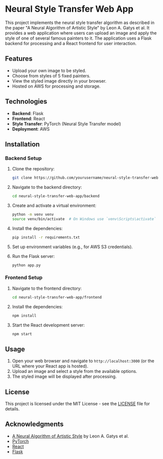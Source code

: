# Neural Style Transfer Web App

This project implements the neural style transfer algorithm as described in the paper "A Neural Algorithm of Artistic Style" by Leon A. Gatys et al. It provides a web application where users can upload an image and apply the style of one of several famous painters to it. The application uses a Flask backend for processing and a React frontend for user interaction.

## Features

- Upload your own image to be styled.
- Choose from styles of 5 fixed painters.
- View the styled image directly in your browser.
- Hosted on AWS for processing and storage.

## Technologies

- **Backend**: Flask
- **Frontend**: React
- **Style Transfer**: PyTorch (Neural Style Transfer model)
- **Deployment**: AWS

## Installation

### Backend Setup

1. Clone the repository:
   ```bash
   git clone https://github.com/yourusername/neural-style-transfer-web-app.git
   ```

2. Navigate to the backend directory:
   ```bash
   cd neural-style-transfer-web-app/backend
   ```

3. Create and activate a virtual environment:
   ```bash
   python -m venv venv
   source venv/bin/activate  # On Windows use `venv\Scripts\activate`
   ```

4. Install the dependencies:
   ```bash
   pip install -r requirements.txt
   ```

5. Set up environment variables (e.g., for AWS S3 credentials).

6. Run the Flask server:
   ```bash
   python app.py
   ```

### Frontend Setup

1. Navigate to the frontend directory:
   ```bash
   cd neural-style-transfer-web-app/frontend
   ```

2. Install the dependencies:
   ```bash
   npm install
   ```

3. Start the React development server:
   ```bash
   npm start
   ```

## Usage

1. Open your web browser and navigate to `http://localhost:3000` (or the URL where your React app is hosted).
2. Upload an image and select a style from the available options.
3. The styled image will be displayed after processing.

## License

This project is licensed under the MIT License - see the [LICENSE](LICENSE) file for details.

## Acknowledgments

- [A Neural Algorithm of Artistic Style](https://arxiv.org/abs/1508.06576) by Leon A. Gatys et al.
- [PyTorch](https://pytorch.org/)
- [React](https://reactjs.org/)
- [Flask](https://flask.palletsprojects.com/)
```
